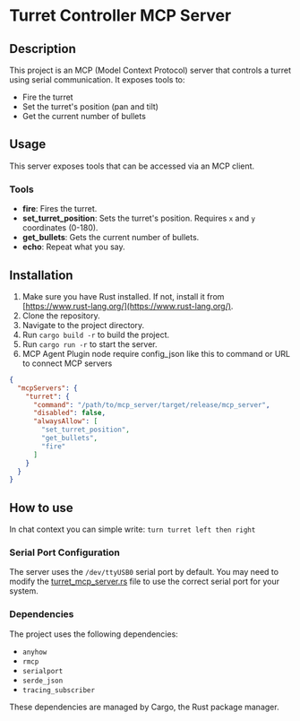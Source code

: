 # Turret Controller MCP Server

## Description

This project is an MCP (Model Context Protocol) server that controls a turret using serial communication. It exposes tools to:

*   Fire the turret
*   Set the turret's position (pan and tilt)
*   Get the current number of bullets

## Usage

This server exposes tools that can be accessed via an MCP client.

### Tools

*   **fire**: Fires the turret.
*   **set_turret_position**: Sets the turret's position. Requires `x` and `y` coordinates (0-180).
*   **get_bullets**: Gets the current number of bullets.
*   **echo**: Repeat what you say.

## Installation

1.  Make sure you have Rust installed. If not, install it from [https://www.rust-lang.org/](https://www.rust-lang.org/).
2.  Clone the repository.
3.  Navigate to the project directory.
4.  Run `cargo build -r` to build the project.
5.  Run `cargo run -r` to start the server.
6.  MCP Agent Plugin node require config_json like this to command or URL to connect MCP servers
```json
{
  "mcpServers": {
    "turret": {
      "command": "/path/to/mcp_server/target/release/mcp_server",
      "disabled": false,
      "alwaysAllow": [
        "set_turret_position",
        "get_bullets",
        "fire"
      ]
    }
  }
}
```
## How to use
In chat context you can simple write: 
`turn turret left then right`



### Serial Port Configuration

The server uses the `/dev/ttyUSB0` serial port by default. You may need to modify the [turret_mcp_server.rs](src/turret_mcp_server.rs) file to use the correct serial port for your system.

### Dependencies

The project uses the following dependencies:

*   `anyhow`
*   `rmcp`
*   `serialport`
*   `serde_json`
*   `tracing_subscriber`

These dependencies are managed by Cargo, the Rust package manager.